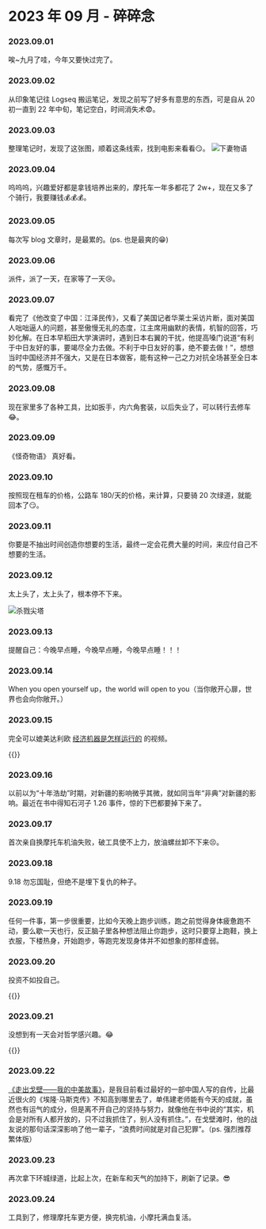 # 2023 年 09 月 - 碎碎念


### 2023.09.01
唉~九月了哇，今年又要快过完了。

### 2023.09.02
从印象笔记往 Logseq 搬运笔记，发现之前写了好多有意思的东西，可是自从 20 初一直到 22 年中旬，笔记空白，时间消失术😨。

### 2023.09.03
整理笔记时，发现了这张图，顺着这条线索，找到电影来看看😏。
![下妻物语](https://image.ericzzz.com/2023/09/04/ed64ac24-89e1-4973-9e5a-3e18b76319c5.webp)

### 2023.09.04
呜呜呜，兴趣爱好都是拿钱培养出来的，摩托车一年多都花了 2w+，现在又多了个骑行，我要赚钱💰💰💰。

### 2023.09.05
每次写 blog 文章时，是最累的。(ps. 也是最爽的😁)

### 2023.09.06
派件，派了一天，在家等了一天😢。

### 2023.09.07
看完了《他改变了中国：江泽民传》，又看了美国记者华莱士采访片断，面对美国人咄咄逼人的问题，甚至傲慢无礼的态度，江主席用幽默的表情，机智的回答，巧妙化解。在日本早稻田大学演讲时，遇到日本右翼的干扰，他提高嗓门说道“有利于中日友好的事，要竭尽全力去做。不利于中日友好的事，绝不要去做！”，想想当时中国经济并不强大，又是在日本做客，能有这种一己之力对抗全场甚至全日本的气势，感慨万千。

### 2023.09.08
现在家里多了各种工具，比如扳手，内六角套装，以后失业了，可以转行去修车😂。

### 2023.09.09
《怪奇物语》 真好看。

### 2023.09.10
按照现在租车的价格，公路车 180/天的价格，来计算，只要骑 20 次绿道，就能回本了😏。

### 2023.09.11
你要是不抽出时间创造你想要的生活，最终一定会花费大量的时间，来应付自己不想要的生活。

### 2023.09.12
太上头了，太上头了，根本停不下来。

![杀戮尖塔](https://image.ericzzz.com/2023/09/13/0a91dd8d-ae02-45b0-b31f-ea8f4bdd930c.png)

### 2023.09.13
提醒自己：今晚早点睡，今晚早点睡，今晚早点睡！！！

### 2023.09.14
When you open yourself up，the world will open to you（当你敞开心扉，世界也会向你敞开。）

### 2023.09.15
完全可以媲美达利欧 [经济机器是怎样运行的](https://www.youtube.com/watch?v=rFV7wdEX-Mo) 的视频。

{{<bilibili BV1e8411B7w7>}}

### 2023.09.16
以前以为“十年浩劫”时期，对新疆的影响微乎其微，就如同当年“非典”对新疆的影响。最近在书中得知石河子 1.26 事件，惊的下巴都要掉下来了。

### 2023.09.17
首次亲自换摩托车机油失败，破工具使不上力，放油螺丝卸不下来😣。

### 2023.09.18
9.18 勿忘国耻，但绝不是埋下复仇的种子。

### 2023.09.19
任何一件事，第一步很重要，比如今天晚上跑步训练，跑之前觉得身体疲惫跑不动，要么歇一天也行，反正脑子里各种想法阻止你跑步，这时只要穿上跑鞋，换上衣服，下楼热身，开始跑步，等跑完发现身体并不如想象的那样虚弱。

### 2023.09.20
投资不如投自己。

{{<bilibili BV16z4y167tz>}}

### 2023.09.21
没想到有一天会对哲学感兴趣。😂

{{<youtube ZXtjiWfy_Kg>}}

### 2023.09.22
[《走出戈壁——我的中美故事》](https://book.douban.com/subject/35520540/)，是我目前看过最好的一部中国人写的自传，比最近很火的《埃隆·马斯克传》不知高到哪里去了，单伟建老师能有今天的成就，虽然也有运气的成分，但是离不开自己的坚持与努力，就像他在书中说的“其实，机会是对所有人都开放的，只不过我抓住了，别人没有抓住。”，在戈壁滩时，他的战友说的那句话深深影响了他一辈子，“浪费时间就是对自己犯罪”。（ps. 强烈推荐繁体版）

### 2023.09.23
再次拿下环城绿道，比起上次，在新车和天气的加持下，刷新了记录。😎

### 2023.09.24
工具到了，修理摩托车更方便，换完机油，小摩托满血复活。


